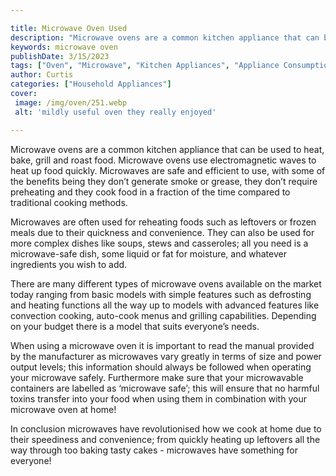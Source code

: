 ```yaml
---

title: Microwave Oven Used
description: "Microwave ovens are a common kitchen appliance that can be used to heat, bake, grill and roast food. Microwave ovens use electroma...check it out to learn"
keywords: microwave oven
publishDate: 3/15/2023
tags: ["Oven", "Microwave", "Kitchen Appliances", "Appliance Consumption"]
author: Curtis
categories: ["Household Appliances"]
cover: 
 image: /img/oven/251.webp
 alt: 'mildly useful oven they really enjoyed'

---
```


Microwave ovens are a common kitchen appliance that can be used to heat, bake, grill and roast food. Microwave ovens use electromagnetic waves to heat up food quickly. Microwaves are safe and efficient to use, with some of the benefits being they don’t generate smoke or grease, they don’t require preheating and they cook food in a fraction of the time compared to traditional cooking methods.

Microwaves are often used for reheating foods such as leftovers or frozen meals due to their quickness and convenience. They can also be used for more complex dishes like soups, stews and casseroles; all you need is a microwave-safe dish, some liquid or fat for moisture, and whatever ingredients you wish to add.

There are many different types of microwave ovens available on the market today ranging from basic models with simple features such as defrosting and heating functions all the way up to models with advanced features like convection cooking, auto-cook menus and grilling capabilities. Depending on your budget there is a model that suits everyone’s needs. 

When using a microwave oven it is important to read the manual provided by the manufacturer as microwaves vary greatly in terms of size and power output levels; this information should always be followed when operating your microwave safely. Furthermore make sure that your microwavable containers are labelled as ‘microwave safe’; this will ensure that no harmful toxins transfer into your food when using them in combination with your microwave oven at home! 

In conclusion microwaves have revolutionised how we cook at home due to their speediness and convenience; from quickly heating up leftovers all the way through too baking tasty cakes - microwaves have something for everyone!
